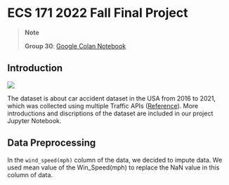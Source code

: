 # ECS 171 2022 Fall Final Project

> **Note**
> 
> **Group 30**: [Google Colan Notebook](https://colab.research.google.com/drive/1AqbJA3umP6qhSGoXuhuWKKh4dS5_917D?usp=sharing)

## Introduction

<img src="https://thumbs.gfycat.com/GlumWastefulAdouri-max-1mb.gif">

The dataset is about car accident dataset in the USA from 2016 to 2021, which was collected using multiple Traffic APIs ([Reference](https://smoosavi.org/datasets/us_accidents)). More introductions and discriptions of the dataset are included in our project Jupyter Notebook.

## Data Preprocessing

In the `wind_speed(mph)` column of the data, we decided to impute data. We used mean value of the Win_Speed(mph) to replace the NaN value in this column of data.
